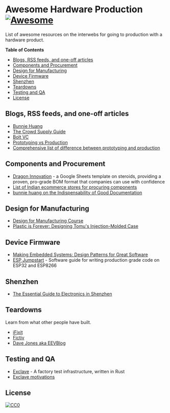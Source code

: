 # Awesome Hardware Production [![Awesome](https://awesome.re/badge.svg)](https://awesome.re)

List of awesome resources on the interwebs for going to production with a hardware product.

<!-- START doctoc generated TOC please keep comment here to allow auto update -->
<!-- DON'T EDIT THIS SECTION, INSTEAD RE-RUN doctoc TO UPDATE -->
**Table of Contents**  

- [Blogs, RSS feeds, and one-off articles](#blogs-rss-feeds-and-one-off-articles)
- [Components and Procurement](#components-and-procurement)
- [Design for Manufacturing](#design-for-manufacturing)
- [Device Firmware](#device-firmware)
- [Shenzhen](#shenzhen)
- [Teardowns](#teardowns)
- [Testing and QA](#testing-and-qa)
- [License](#license)

<!-- END doctoc generated TOC please keep comment here to allow auto update -->

## Blogs, RSS feeds, and one-off articles

- [Bunnie Huang](https://www.bunniestudios.com)
- [The Crowd Supply Guide](https://www.crowdsupply.com/guide)
- [Bolt VC](https://blog.bolt.io)
- [Prototyping vs Production](https://twitter.com/boldport/status/727162444724985857)
- [Comprehensive list of difference between prototyping and production](https://gist.github.com/anujdeshpande/8e8d533d6bc16ab40667c85aff171768)

## Components and Procurement

- [Dragon Innovation](https://www.dragoninnovation.com/dragon-standard-bom) - a Google Sheets template on steroids, providing a proven, pro-grade BOM format that companies can use with confidence
- [List of Indian ecommerce stores for procuring components](https://gist.github.com/anujdeshpande/5e9475a0c4cefebe1c5288576171a6ca)
- [bunnie huang on the Indispensability of Good Documentation](https://www.youtube.com/watch?v=aV_a5KIogCc)

## Design for Manufacturing

- [Design for Manufacturing Course](https://www.youtube.com/playlist?list=PLNTXUUIxHyNwrlAh2ZkaMTSBrgk86wC-a)
- [Plastic is Forever: Designing Tomu's Injection-Molded Case](https://www.youtube.com/watch?v=Br5Ieo8USIw)

## Device Firmware

- [Making Embedded Systems: Design Patterns for Great Software](https://www.amazon.com/Making-Embedded-Systems-Patterns-Software-ebook/dp/B005ZTO0LG)
- [ESP Jumpstart](https://docs.espressif.com/projects/esp-jumpstart/en/latest/introduction.html) - Software guide for writing production grade code on ESP32 and ESP8266

## Shenzhen

- [The Essential Guide to Electronics in Shenzhen](https://www.crowdsupply.com/sutajio-kosagi/the-essential-guide-to-electronics-in-shenzhen)

## Teardowns

Learn from what other people have built.

- [iFixit](https://www.ifixit.com/Teardown)
- [Fictiv](https://www.fictiv.com/blog/topics/teardowns)
- [Dave Jones aka EEVBlog](https://www.eevblog.com/teardowns/)

## Testing and QA

- [Exclave](https://github.com/exclave/exclave) - A factory test infrastructure, written in Rust
- [Exclave motivations](https://www.bunniestudios.com/blog/?p=5450)

## License

[![CC0](http://mirrors.creativecommons.org/presskit/buttons/88x31/svg/cc-zero.svg)](https://creativecommons.org/publicdomain/zero/1.0/)
